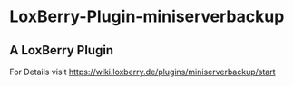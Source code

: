 # LoxBerry-Plugin-miniserverbackup
A LoxBerry Plugin
-
For Details visit https://wiki.loxberry.de/plugins/miniserverbackup/start
